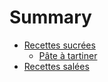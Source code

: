 # Summary

- [Recettes sucrées](./recettes_sucrées.md)
  - [Pâte à tartiner](./pate_tartiner.md)
- [Recettes salées](./recettes_salées.md)
